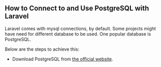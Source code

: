 ## How to Connect to and Use PostgreSQL with Laravel

Laravel comes with mysql connections, by default. Some projects might have need for different database to be used. One popular database is PostgreSQL.

Below are the steps to achieve this:

- Download PostgreSQL from [the official website](https://www.postgresql.org/download/).


